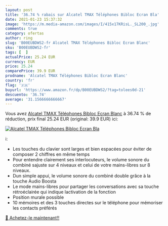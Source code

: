 ```yaml
---
layout: post
title: '36.74 % rabais sur Alcatel TMAX Téléphones Bibloc Ecran Bla'
date: 2021-01-23 15:37:32
image: 'https://m.media-amazon.com/images/I/415x17KRisL._SL200_.jpg'
comments: true
category: ofertas
author: ring
slug: 'B00EUBDWS2-fr Alcatel TMAX Téléphones Bibloc Ecran Blanc'
sku: 'B00EUBDWS2-fr'
tags: [  ]
actualPrice: 25.24 EUR
currency: EUR
price: 25.24
comparePrice: 39.9 EUR
prodname: 'Alcatel TMAX Téléphones Bibloc Ecran Blanc'
country: 'fr'
flag: '🇫🇷'
buyurl: 'https://www.amazon.fr/dp/B00EUBDWS2/?tag=tolees0d-21'
descuento: '36.74'
average: '31.1566666666667'
---
```


Vous avez [Alcatel TMAX Téléphones Bibloc Ecran Blanc](https://www.amazon.fr/dp/B00EUBDWS2/?tag=tolees0d-21)  à  36.74 % de réduction, prix final  25.24 EUR (original: 39.9 EUR) ici:

[![Alcatel TMAX Téléphones Bibloc Ecran Bla](https://m.media-amazon.com/images/I/415x17KRisL._SL200_.jpg)](https://www.amazon.fr/dp/B00EUBDWS2/?tag=tolees0d-21)

ℹ️:

- Les touches du clavier sont larges et bien espacées pour éviter de composer 2 chiffres en même temps
- Pour entendre clairement ses interlocuteurs, le volume sonore du combiné sajuste sur 4 niveaux et celui de votre mains-libres sur 8 niveaux.
- Dun simple appui, le volume sonore du combiné double grâce à la touche Audio Boosta
- Le mode mains-libres pour partager les conversations avec sa touche rétroéclairée qui indique lactivation de la fonction
- Position murale possible
- 10 mémoires et des 3 touches directes sur le téléphone pour mémoriser les contacts préférés

[🛒 Achetez-le maintenant!!](https://www.amazon.fr/dp/B00EUBDWS2/?tag=tolees0d-21)
